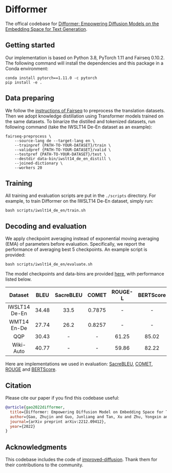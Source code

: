 # Difformer

The offical codebase for [Difformer: Empowering Diffusion Models on the Embedding Space for Text Generation](https://arxiv.org/abs/2212.09412).

## Getting started

Our implementation is based on Python 3.8, PyTorch 1.11 and Fairseq 0.10.2. The following command will install the dependencies and this package in a Conda environment:

```shell
conda install pytorch==1.11.0 -c pytorch
pip install -e .
```

## Data preparing

We follow the [instructions of Fairseq](https://github.com/facebookresearch/fairseq/tree/main/examples/translation#iwslt14-german-to-english-transformer) to preprocess the translation datasets. Then we adopt knowledge distillation using Transformer models trained on the same datasets. To binarize the distilled and tokenized datasets, run following command (take the IWSLT14 De-En dataset as an example):

```shell
fairseq-preprocess \
    --source-lang de --target-lang en \
    --trainpref {PATH-TO-YOUR-DATASET}/train \
    --validpref {PATH-TO-YOUR-DATASET}/valid \
    --testpref {PATH-TO-YOUR-DATASET}/test \
    --destdir data-bin/iwslt14_de_en_distill \
    --joined-dictionary \
    --workers 20
```

## Training

All training and evaluation scripts are put in the `./scripts` directory. For example, to train Difformer on the IWSLT14 De-En dataset, simply run:

```shell
bash scripts/iwslt14_de_en/train.sh
```

## Decoding and evaluation

We apply checkpoint averaging instead of exponential moving averaging (EMA) of parameters before evaluation. Specifically, we report the performance of averaging best 5 checkpoints. An example script is provided:

```shell
bash scripts/iwslt14_de_en/evaluate.sh
```

The model checkpoints and data-bins are provided [here](https://drive.google.com/drive/folders/1XpF6sPd7EPcnz9uEA8-dplRvOAqeUlx1), with performance listed below.

|    Dataset    | BLEU  | SacreBLEU | COMET  | ROUGE-L | BERTScore |
| :-----------: | :---: | :-------: | :----: | :-----: | :-------: |
| IWSLT14 De-En | 34.48 |   33.5    | 0.7875 |    -    |     -     |
|  WMT14 En-De  | 27.74 |   26.2    | 0.8257 |    -    |     -     |
|      QQP      | 30.43 |     -     |   -    |  61.25  |   85.02   |
|   Wiki-Auto   | 40.77 |     -     |   -    |  59.86  |   82.22   |

Here are implementations we used in evaluation: [SacreBLEU](https://github.com/mjpost/sacrebleu), [COMET](https://github.com/Unbabel/COMET), [ROUGE](https://github.com/pltrdy/files2rouge) and [BERTScore](https://github.com/Tiiiger/bert_score).

## Citation

Please cite our paper if you find this codebase useful:

```bibtex
@article{gao2022difformer,
  title={Difformer: Empowering Diffusion Model on Embedding Space for Text Generation},
  author={Gao, Zhujin and Guo, Junliang and Tan, Xu and Zhu, Yongxin and Zhang, Fang and Bian, Jiang and Xu, Linli},
  journal={arXiv preprint arXiv:2212.09412},
  year={2022}
}
```

## Acknowledgments

This codebase includes the code of [improved-diffusion](https://github.com/openai/improved-diffusion). Thank them for their contributions to the community.
